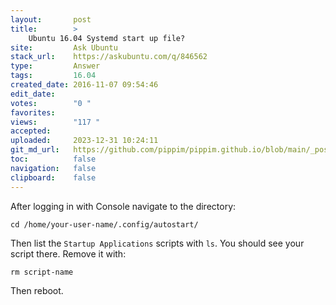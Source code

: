 ```yaml
---
layout:       post
title:        >
    Ubuntu 16.04 Systemd start up file?
site:         Ask Ubuntu
stack_url:    https://askubuntu.com/q/846562
type:         Answer
tags:         16.04
created_date: 2016-11-07 09:54:46
edit_date:    
votes:        "0 "
favorites:    
views:        "117 "
accepted:     
uploaded:     2023-12-31 10:24:11
git_md_url:   https://github.com/pippim/pippim.github.io/blob/main/_posts/2016/2016-11-07-Ubuntu-16.04-Systemd-start-up-file_.md
toc:          false
navigation:   false
clipboard:    false
---
```


After logging in with Console navigate to the directory:

``` 
cd /home/your-user-name/.config/autostart/
```

Then list the `Startup Applications` scripts with `ls`. You should see your script there. Remove it with:

``` 
rm script-name
```

Then reboot.
